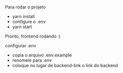Para rodar o projeto
  - yarn install
  - configure o .env
  - yarn start

  Pronto, frontend rodando :)

configurar .env
  - copia o arquivo .env.example
  - renomeie para .env
  - coloque no lugar de backend-link o link do backend